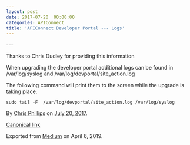 ```yaml
---
layout: post
date: 2017-07-20  00:00:00
categories: APIConnect
title: 'APIConnect Developer Portal --- Logs'
---
```

-<!--more-->--



Thanks to Chris Dudley for providing this information

When upgrading the developer portal additional logs can be found in
/var/log/syslog and /var/log/devportal/site\_action.log

The following command will print them to the screen while the upgrade is
taking place.

```
sudo tail -F  /var/log/devportal/site_action.log /var/log/syslog
```





By [Chris Phillips](https://medium.com/@cminion) on
[July 20, 2017](https://medium.com/p/e8a37843e30b).

[Canonical
link](https://medium.com/@cminion/apiconnect-developer-portal-logs-e8a37843e30b)

Exported from [Medium](https://medium.com) on April 6, 2019.
